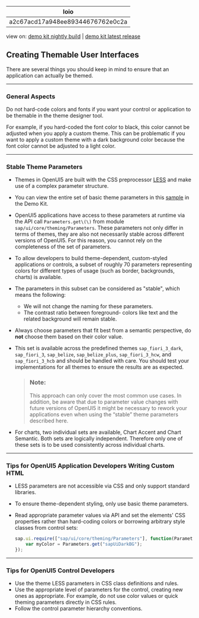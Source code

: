 <!-- loioa2c67acd17a948ee89344676762e0c2a -->

| loio |
| -----|
| a2c67acd17a948ee89344676762e0c2a |

<div id="loio">

view on: [demo kit nightly build](https://openui5nightly.hana.ondemand.com/#/topic/a2c67acd17a948ee89344676762e0c2a) | [demo kit latest release](https://openui5.hana.ondemand.com/#/topic/a2c67acd17a948ee89344676762e0c2a)</div>

## Creating Themable User Interfaces

There are several things you should keep in mind to ensure that an application can actually be themed.

***

### General Aspects

Do not hard-code colors and fonts if you want your control or application to be themable in the theme designer tool.

For example, if you hard-coded the font color to black, this color cannot be adjusted when you apply a custom theme. This can be problematic if you want to apply a custom theme with a dark background color because the font color cannot be adjusted to a light color.

***

### Stable Theme Parameters

-   Themes in OpenUI5 are built with the CSS preprocessor [LESS](http://lesscss.org/) and make use of a complex parameter structure.
-   You can view the entire set of basic theme parameters in this [sample](https://openui5.hana.ondemand.com/explored.html#/sample/sap.ui.core.sample.BasicThemeParameters/preview) in the Demo Kit.
-   OpenUI5 applications have access to these parameters at runtime via the API call `Parameters.get\(\)` from module `sap/ui/core/theming/Parameters`. These parameters not only differ in terms of themes, they are also not necessarily stable across different versions of OpenUI5. For this reason, you cannot rely on the completeness of the set of parameters.
-   To allow developers to build theme-dependent, custom-styled applications or controls, a subset of roughly 70 parameters representing colors for different types of usage \(such as border, backgrounds, charts\) is available.
-   The parameters in this subset can be considered as "stable", which means the following:
    -   We will not change the naming for these parameters.
    -   The contrast ratio between foreground- colors like text and the related background will remain stable.

-   Always choose parameters that fit best from a semantic perspective, do **not** choose them based on their color value.
-   This set is available across the predefined themes `sap_fiori_3_dark`, `sap_fiori_3`, `sap_belize`, `sap_belize_plus`, `sap_fiori_3_hcw`, and `sap_fiori_3_hcb` and should be handled with care. You should test your implementations for all themes to ensure the results are as expected.

    > ### Note:  
    > This approach can only cover the most common use cases. In addition, be aware that due to parameter value changes with future versions of OpenUI5 it might be necessary to rework your applications even when using the “stable” theme parameters described here.

-   For charts, two individual sets are available, Chart Accent and Chart Semantic. Both sets are logically independent. Therefore only one of these sets is to be used consistently across individual charts.

***

### Tips for OpenUI5 Application Developers Writing Custom HTML

-   LESS parameters are not accessible via CSS and only support standard libraries.
-   To ensure theme-dependent styling, only use basic theme parameters.
-   Read appropriate parameter values via API and set the elements' CSS properties rather than hard-coding colors or borrowing arbitrary style classes from control sets:

    ```js
    sap.ui.require(["sap/ui/core/theming/Parameters"], function(Parameters){
        var myColor = Parameters.get("sapUiDarkBG");
    });
    ```


***

### Tips for OpenUI5 Control Developers

-   Use the theme LESS parameters in CSS class definitions and rules.
-   Use the appropriate level of parameters for the control, creating new ones as appropriate. For example, do not use color values or quick theming parameters directly in CSS rules.
-   Follow the control parameter hierarchy conventions.

